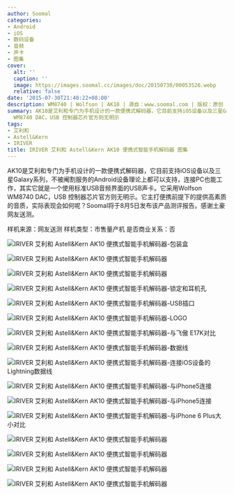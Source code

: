 ```yaml
---
author: Soomal
categories:
- Android
- iOS
- 数码设备
- 音频
- 声卡
- 图集
cover:
  alt: ''
  caption: ''
  image: https://images.soomal.cc/images/doc/20150730/00053526.webp
  relative: false
date: '2015-07-30T21:40:22+08:00'
description: WM8740 | Wolfson | AK10 | 源自：www.soomal.com | 版权：原创 |  平均/总评分：09.88/158
summary: AK10是艾利和专门为手机设计的一款便携式解码器，它目前支持iOS设备以及三星Galaxy系列，不被阉割服务的Android设备理论上都可以支持，连接PC也能工作，其实它就是一个使用标准USB音频界面的USB声卡。它采用Wolfson
  WM8740 DAC，USB 控制器芯片官方则无明示
tags:
- 艾利和
- Astell&Kern
- IRIVER
title: IRIVER 艾利和 Astell&Kern AK10 便携式智能手机解码器 图集
---
```


AK10是艾利和专门为手机设计的一款便携式解码器，它目前支持iOS设备以及三星Galaxy系列，不被阉割服务的Android设备理论上都可以支持，连接PC也能工作，其实它就是一个使用标准USB音频界面的USB声卡。它采用Wolfson WM8740 DAC，USB 控制器芯片官方则无明示。它主打便携前提下的提供高素质的音质，实际表现会如何呢？Soomal将于8月5日发布该产品测评报告。感谢土豪网友送测。


样机来源：网友送测
样机类型：市售量产机
是否商业关系：否

![IRIVER 艾利和 Astell&Kern AK10 便携式智能手机解码器-包装盒](https://images.soomal.cc/images/doc/20150730/00053510.webp)




![IRIVER 艾利和 Astell&Kern AK10 便携式智能手机解码器](https://images.soomal.cc/images/doc/20150730/00053511.webp)




![IRIVER 艾利和 Astell&Kern AK10 便携式智能手机解码器](https://images.soomal.cc/images/doc/20150730/00053512.webp)




![IRIVER 艾利和 Astell&Kern AK10 便携式智能手机解码器-锁定和耳机孔](https://images.soomal.cc/images/doc/20150730/00053513.webp)




![IRIVER 艾利和 Astell&Kern AK10 便携式智能手机解码器-USB插口](https://images.soomal.cc/images/doc/20150730/00053514.webp)




![IRIVER 艾利和 Astell&Kern AK10 便携式智能手机解码器-LOGO](https://images.soomal.cc/images/doc/20150730/00053515.webp)




![IRIVER 艾利和 Astell&Kern AK10 便携式智能手机解码器-与飞傲 E17K对比](https://images.soomal.cc/images/doc/20150730/00053516.webp)




![IRIVER 艾利和 Astell&Kern AK10 便携式智能手机解码器-数据线](https://images.soomal.cc/images/doc/20150730/00053517.webp)




![IRIVER 艾利和 Astell&Kern AK10 便携式智能手机解码器-连接iOS设备的Lightning数据线](https://images.soomal.cc/images/doc/20150730/00053518.webp)




![IRIVER 艾利和 Astell&Kern AK10 便携式智能手机解码器-与iPhone5连接](https://images.soomal.cc/images/doc/20150730/00053519.webp)




![IRIVER 艾利和 Astell&Kern AK10 便携式智能手机解码器-与iPhone5连接](https://images.soomal.cc/images/doc/20150730/00053520.webp)




![IRIVER 艾利和 Astell&Kern AK10 便携式智能手机解码器-与iPhone 6 Plus大小对比](https://images.soomal.cc/images/doc/20150730/00053521.webp)




![IRIVER 艾利和 Astell&Kern AK10 便携式智能手机解码器](https://images.soomal.cc/images/doc/20150730/00053522.webp)




![IRIVER 艾利和 Astell&Kern AK10 便携式智能手机解码器](https://images.soomal.cc/images/doc/20150730/00053523.webp)




![IRIVER 艾利和 Astell&Kern AK10 便携式智能手机解码器](https://images.soomal.cc/images/doc/20150730/00053524.webp)




![IRIVER 艾利和 Astell&Kern AK10 便携式智能手机解码器](https://images.soomal.cc/images/doc/20150730/00053525.webp)